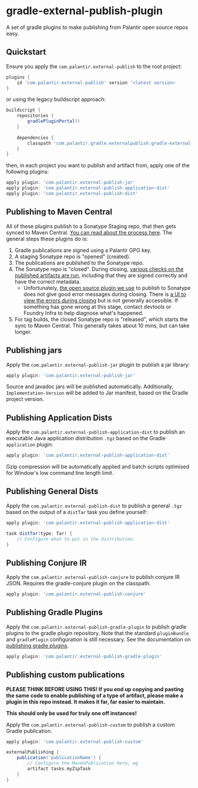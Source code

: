 # gradle-external-publish-plugin

A set of gradle plugins to make publishing from Palantir open source repos easy.

## Quickstart

Ensure you apply the `com.palantir.external-publish` to the root project:

```gradle
plugins {
    id 'com.palantir.external-publish' version '<latest version>
}
```

or using the legacy buildscript approach:

```gradle
buildscript {
    repositories {
        gradlePluginPortal()
    }
    
    dependencies {
        classpath 'com.palantir.gradle.externalpublish:gradle-external-publish-plugin:<latest version>'
    }
}
```

then, in each project you want to publish and artifact from, apply one of the following plugins:

```gradle
apply plugin: 'com.palantir.external-publish-jar'
apply plugin: 'com.palantir.external-publish-application-dist'
apply plugin: 'com.palantir.external-publish-dist'
```

## Publishing to Maven Central

All of these plugins publish to a Sonatype Staging repo, that then gets synced to Maven Central. [You can read about the process here](https://central.sonatype.org/pages/ossrh-guide.html). The general steps these plugins do is:

1. Gradle publications are signed using a Palantir GPG key.
1. A staging Sonatype repo is "opened" (created).
1. The publications are published to the Sonatype repo.
1. The Sonatype repo is "closed". During closing, [various checks on the published artifacts are run](https://central.sonatype.org/pages/requirements.html), including that they are signed correctly and have the correct metadata.
   * Unfortunately, [the open source plugin we use](https://github.com/gradle-nexus/publish-plugin) to publish to Sonatype does not give good error messages during closing. There is [a UI to view the errors during closing](https://oss.sonatype.org/) but is not generally accessible. If something has gone wrong at this stage, contact devtools or Foundry Infra to help diagnose what's happened.
1. For tag builds, the closed Sonatype repo is "released", which starts the sync to Maven Central. This generally takes about 10 mins, but can take longer.

## Publishing jars

Apply the `com.palantir.external-publish-jar` plugin to publish a jar library:

```gradle
apply plugin: 'com.palantir.external-publish-jar'
```

Source and javadoc jars will be published automatically. Additionally, `Implementation-Version` will be added to Jar manifest, based on the Gradle project version.

## Publishing Application Dists

Apply the `com.palantir.external-publish-application-dist` to publish an executable Java application distribution `.tgz` based on the Gradle `application` plugin:

```gradle
apply plugin: 'com.palantir.external-publish-application-dist'
```

Gzip compression will be automatically applied and batch scripts optimised for Window's low command line length limit.

## Publishing General Dists

Apply the `com.palantir.external-publish-dist` to publish a general `.tgz` based on the output of a `distTar` task you define yourself:

```gradle
apply plugin: 'com.palantir.external-publish-application-dist'

task distTar(type: Tar) {
    // Configure what to put in the distribution.
}
```

## Publishing Conjure IR

Apply the `com.palantir.external-publish-conjure` to publish conjure IR JSON. Requires the gradle-conjure plugin on the classpath. 

```gradle
apply plugin: 'com.palantir.external-publish-conjure'
```

## Publishing Gradle Plugins

Apply the `com.palantir.external-publish-gradle-plugin` to publish gradle plugins to the gradle plugin repository.
Note that the standard `pluginBundle` and `gradlePlugin` configuration is still necessary. See the documentation on
[publishing gradle plugins](https://docs.gradle.org/current/userguide/publishing_gradle_plugins.html#configure_the_plugin_publishing_plugin).

```gradle
apply plugin: 'com.palantir.external-publish-gradle-plugin'
```

## Publishing custom publications

**PLEASE THINK BEFORE USING THIS! If you end up copying and pasting the same code to enable publishing of a type of artifact, please make a plugin in this repo instead. It makes it far, far easier to maintain.**

**This should only be used for truly one off instances!**

Apply the `com.palantir.external-publish-custom` to publish a custom Gradle publication.

```gradle
apply plugin: 'com.palantir.external-publish-custom'

externalPublishing {
    publication('publicationName') {
        // Configure the MavenPublication here, eg
        artifact tasks.myZipTask
    }
}
```
